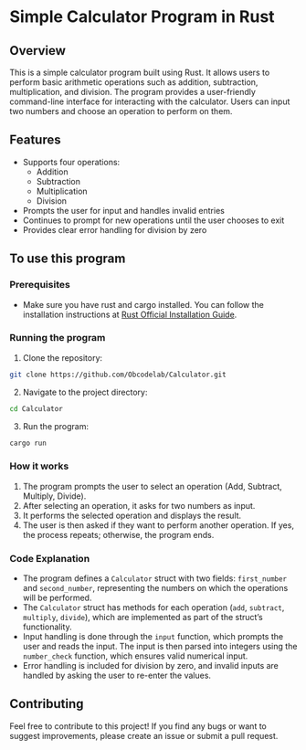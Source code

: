 # Simple Calculator Program in Rust

## Overview

This is a simple calculator program built using Rust. It allows users to perform basic arithmetic operations such as addition, subtraction, multiplication, and division. The program provides a user-friendly command-line interface for interacting with the calculator. Users can input two numbers and choose an operation to perform on them.

## Features

- Supports four operations:
  - Addition
  - Subtraction
  - Multiplication
  - Division
- Prompts the user for input and handles invalid entries
- Continues to prompt for new operations until the user chooses to exit
- Provides clear error handling for division by zero

## To use this program

### Prerequisites

- Make sure you have rust and cargo installed. You can follow the installation instructions at [Rust Official Installation Guide](https://www.rust-lang.org/tools/install).

### Running the program

1. Clone the repository:

```sh
git clone https://github.com/Obcodelab/Calculator.git
```

2. Navigate to the project directory:

```sh
cd Calculator
```

3. Run the program:

```sh
cargo run
```

### How it works

1. The program prompts the user to select an operation (Add, Subtract, Multiply, Divide).
2. After selecting an operation, it asks for two numbers as input.
3. It performs the selected operation and displays the result.
4. The user is then asked if they want to perform another operation. If yes, the process repeats; otherwise, the program ends.

### Code Explanation

- The program defines a `Calculator` struct with two fields: `first_number` and `second_number`, representing the numbers on which the operations will be performed.
- The `Calculator` struct has methods for each operation (`add`, `subtract`, `multiply`, `divide`), which are implemented as part of the struct’s functionality.
- Input handling is done through the `input` function, which prompts the user and reads the input. The input is then parsed into integers using the `number_check` function, which ensures valid numerical input.
- Error handling is included for division by zero, and invalid inputs are handled by asking the user to re-enter the values.

## Contributing

Feel free to contribute to this project! If you find any bugs or want to suggest improvements, please create an issue or submit a pull request.

